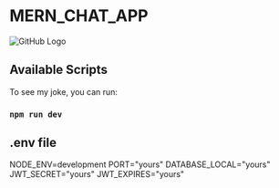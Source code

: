 # MERN_CHAT_APP
![GitHub Logo](/uploads/shot1-1.png)
## Available Scripts

To see my joke, you can run:

### `npm run dev`

## .env file
NODE_ENV=development
PORT="yours"
DATABASE_LOCAL="yours"
JWT_SECRET="yours"
JWT_EXPIRES="yours"
